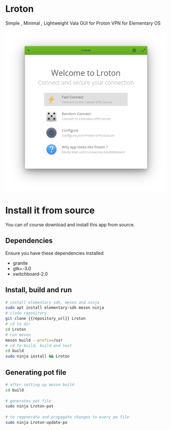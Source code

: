 # Lroton 

Simple , Minimal , Lightweight Vala GUI for Proton VPN for Elementary OS

![Main Screen on Lroton](./data/screenshots/mainscreen.png "Main Screen of Lroton")

<!-- ## Get it from the elementary OS AppCenter!

[![Get it on AppCenter](https://appcenter.elementary.io/badge.svg)](https://appcenter.elementary.io/Lroton)

This app is available on the elementary OS AppCenter. -->

# Install it from source

You can of course download and install this app from source.

## Dependencies

Ensure you have these dependencies installed

* granite
* gtk+-3.0
* switchboard-2.0

## Install, build and run

```bash
# install elementary-sdk, meson and ninja 
sudo apt install elementary-sdk meson ninja
# clone repository
git clone {{repository_url}} Lroton
# cd to dir
cd Lroton
# run meson
meson build --prefix=/usr
# cd to build, build and test
cd build
sudo ninja install && Lroton
```

## Generating pot file

```bash
# after setting up meson build
cd build

# generates pot file
sudo ninja Lroton-pot

# to regenerate and propagate changes to every po file
sudo ninja Lroton-update-po
```
